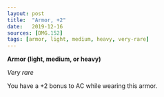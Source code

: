 ```yaml
---
layout: post
title:  "Armor, +2"
date:   2019-12-16
sources: [DMG.152]
tags: [armor, light, medium, heavy, very-rare]
---
```


**Armor (light, medium, or heavy)**

*Very rare*

You have a +2 bonus to AC while wearing this armor.